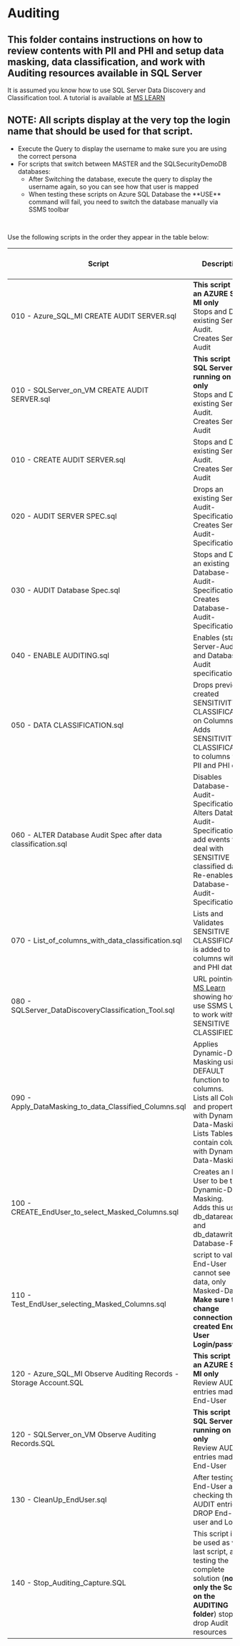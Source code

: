 # Auditing

## This folder contains instructions on how to review contents with PII and PHI and setup data masking, data classification, and work with Auditing resources available in SQL Server

It is assumed you know how to use SQL Server Data Discovery and Classification tool. A tutorial is available at [MS LEARN](https://learn.microsoft.com/en-us/sql/relational-databases/security/sql-data-discovery-and-classification?view=sql-server-ver16&tabs=t-sql)


## NOTE: All scripts display at the very top the **login name** that should be used for that script.<br>
<ul>
<li>Execute the Query to display the username to make sure you are using the correct persona</li>
<li>For scripts that switch between MASTER and the SQLSecurityDemoDB databases:<ul>
  <li>After Switching the database, execute the query to display the username again, so you can see how that user is mapped</li>
  <li>When testing these scripts on Azure SQL Database the **USE** command will fail, you need to switch the database manually via SSMS toolbar</li>
  </ul>
</ul>
<br>

Use the following scripts in the order they appear in the table below:

| Script | Description  | SQL Server on VM | Azure SQL MI | Azure SQL DB |
| ----------- | ----------- | ----------- | ----------- | ----------- |
| 010 - Azure_SQL_MI  CREATE AUDIT SERVER.sql                    | **This script is for an AZURE SQL MI only**<br>Stops and Drops existing <named> Server-Audit.<br> Creates <named> Server-Audit    |  N | Y | ? |
| 010 - SQLServer_on_VM CREATE AUDIT SERVER.sql                  | **This script is for SQL Server running on VM only**<br>Stops and Drops existing <named> Server-Audit.<br> Creates <named> Server-Audit    |  Y | N | ? |
| 010 - CREATE AUDIT SERVER.sql                                  | Stops and Drops existing <named> Server-Audit.<br> Creates <named> Server-Audit    |  Y | Y | ? |
| 020 - AUDIT SERVER SPEC.sql                                    | Drops an existing <named> Server-Audit-Specification.<br> Creates <named> Server-Audit-Specification    |  Y | Y | ? |
| 030 - AUDIT Database Spec.sql                                  | Stops and Drops an existing <named> Database-Audit-Specification.<br> Creates <named> Database-Audit-Specification    |  Y | Y | ? |
| 040 - ENABLE AUDITING.sql                                      | Enables (starts) Server-Audit and Database-Audit specifications   | Y | Y | ? |
| 050 - DATA CLASSIFICATION.sql                                  | Drops previously created SENSITIVITY CLASSIFICATION on Columns.<br> Adds  SENSITIVITY CLASSIFICATION to columns with PII and PHI data   | Y | Y | ? |
| 060 - ALTER Database Audit Spec after data classification.sql  | Disables <named> Database-Audit-Specification.<br> Alters <named> Database-Audit-Specification to add events that deal with SENSITIVE classified data.<br> Re-enables <named> Database-Audit-Specification.  | Y | Y | ? |
| 070 - List_of_columns_with_data_classification.sql             | Lists and Validates SENSITIVE CLASSIFICATION is added to columns with PII and PHI data   | Y | Y | ? |
| 080 - SQLServer_DataDiscoveryClassification_Tool.sql           | URL pointing to [MS Learn](https://learn.microsoft.com/en-us/sql/relational-databases/security/sql-data-discovery-and-classification?view=sql-server-ver16&tabs=t-sql) showing how to use SSMS UI tool to work with SENSITIVE CLASSIFIED data   | Y | Y | ? |
| 090 - Apply_DataMasking_to_data_Classified_Columns.sql         | Applies Dynamic-Data-Masking using DEFAULT function to columns.<br> Lists all Columns and properties with Dynamic-Data-Masking.<br> Lists Tables that contain columns with Dynamic-Data-Masking    | Y | Y | ? |
| 100 - CREATE_EndUser_to_select_Masked_Columns.sql              | Creates an End-User to be test Dynamic-Data-Masking.<br> Adds this user to db_datareader and db_datawriter Database-Roles.    | Y | Y | ? |
| 110 - Test_EndUser_selecting_Masked_Columns.sql                | script to validate End-User cannot see raw-data, only Masked-Data.<br>**Make sure to change connection to created End-User Login/password**    | Y | Y | ? |
| 120 - Azure_SQL_MI  Observe Auditing Records - Storage Account.SQL  | **This script is for an AZURE SQL MI only**<br>Review AUDIT entries made by End-User   | N | Y | ? |
| 120 - SQLServer_on_VM Observe Auditing Records.SQL                  | **This script is for SQL Server running on VM only**<br>Review AUDIT entries made by End-User   | Y | N | ? |
| 130 - CleanUp_EndUser.sql                                      | After testing End-User and checking the AUDIT entries, DROP End-User user and Login  | Y | Y | ? |
| 140 - Stop_Auditing_Capture.SQL                                | This script is to be used as very last script, after testing the complete solution (**not only the Scripts on the AUDITING folder**) stop and drop Audit resources  | Y | Y | ? |
